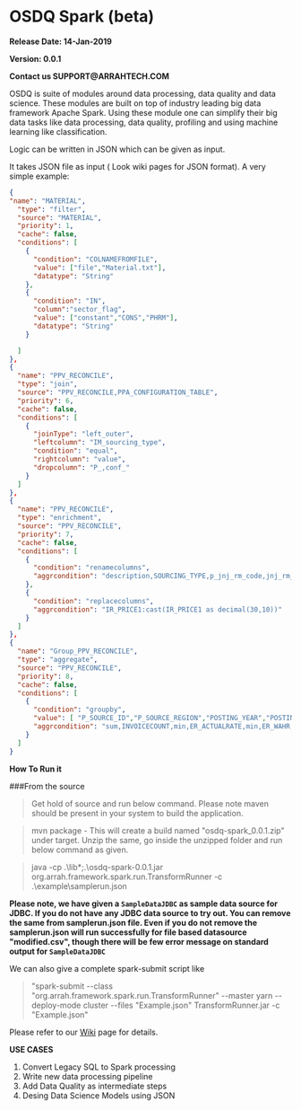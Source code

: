 # OSDQ Spark (beta)

__Release Date: 14-Jan-2019__

__Version: 0.0.1__

__Contact us SUPPORT@ARRAHTECH.COM__

OSDQ is suite of modules around data processing, data quality and data science. These modules are built on top of industry leading big data framework Apache Spark. 
Using these module one can simplify their big data tasks like data processing, data quality, profiling and using machine learning like classification.

Logic can be written in JSON which can be given as input.

It takes JSON file as input ( Look wiki pages for JSON format). A very simple example:
  
```json  
{
"name": "MATERIAL",
  "type": "filter",
  "source": "MATERIAL",
  "priority": 1,
  "cache": false,
  "conditions": [
    {
      "condition": "COLNAMEFROMFILE",
      "value": ["file","Material.txt"],
      "datatype": "String"
    },
    {
      "condition": "IN",
      "column":"sector_flag",
      "value": ["constant","CONS","PHRM"],
      "datatype": "String"
    }

  ]
},
{
  "name": "PPV_RECONCILE",
  "type": "join",
  "source": "PPV_RECONCILE,PPA_CONFIGURATION_TABLE",
  "priority": 6,
  "cache": false,
  "conditions": [
    {
      "joinType": "left_outer",
      "leftcolumn": "IM_sourcing_type",
      "condition": "equal",
      "rightcolumn": "value",
      "dropcolumn": "P_,conf_"
    }
  ]
},
{
  "name": "PPV_RECONCILE",
  "type": "enrichment",
  "source": "PPV_RECONCILE",
  "priority": 7,
  "cache": false,
  "conditions": [
    {
      "condition": "renamecolumns",
      "aggrcondition": "description,SOURCING_TYPE,p_jnj_rm_code,jnj_rm_code"
    },
    {
      "condition": "replacecolumns",
      "aggrcondition": "IR_PRICE1:cast(IR_PRICE1 as decimal(30,10))"
    }
  ]
},
{
  "name": "Group_PPV_RECONCILE",
  "type": "aggregate",
  "source": "PPV_RECONCILE",
  "priority": 8,
  "cache": false,
  "conditions": [
    {
      "condition": "groupby",
      "value": [ "P_SOURCE_ID","P_SOURCE_REGION","POSTING_YEAR","POSTING_MONTH","POSTING_YEAR_MONTH","INVOICE_DATE","PLANT_NAME","P_ENV","INVOICE_NUMBER","PURCHASE_DOC_NO","PURCHASE_DOC_LINE_NO","MATERIAL_CODE","MATERIAL_DESC","VENDOR_NAME","P_CATEGORY","SUBCATEGORY","PURCHASING_UOM","STOCKING_UOM","CONVERSION_FACTOR","PURCHASE_CURRENCY","INVOICE_CURRENCY","FCUR","VENDOR_NO","INVOICE_LINENUMBER","POSTING_DATE_DOC","RECEIPT_DATE","MATERIAL_CODE_PRED","MATERIAL_DESC_PRED","SECONDARY_VENDOR_NO","SECONDARY_VENDOR_NAME","VENDOR_COUNTRY","VENDOR_CITY","SECONDARY_VENDOR_COUNTRY","SECONDARY_VENDOR_CITY","MOQ","IOQ","INCOTERM_CODE","INCOTERM_DESC","INCOTERM_LOCATION_COUNTRY","INCOTERM_LOCATION_CITY","PAYMENT_TERMS","PAYMENT_TERMSDESC","PAYMENT_DAYS","VMI_FLAG","LEADTIME","RECEIPT_CURRENCY","PLANT_CURRENCY","PRICE_VALIDITY_START_DATE","PRICE_VALIDITY_END_DATE","SSETRANSACTION","DOCUMENT_CATEGORY","DOCUMENT_CATEGORY_DESC","MATERIAL_TYPE","RECEIPT_DONE","SAP_PLANTCODE","TRANSACTION_TYPE","GR_QT_PO_IND","SAP_MATNR","TRANSACTION_REFNO","EXT_PO_REF_NO","FLAG","P_EMS_MATERIAL_NUMBER","P_SOURCE","AMSIGN","SAP_VENDORCODE","BPVOLUME","TO_DATE","FROM_DATE","SOURCING_TYPE","PO_QUANTITY","PO_type","IR_CURRENCY1","IR_PRICE1","jnj_rm_code","TRADE_NAME","SPEC"],
      "aggrcondition": "sum,INVOICECOUNT,min,ER_ACTUALRATE,min,ER_WAHR,min,ER_BP,min,POUNITPRICE_FCUR_ACTUALRATE,min,POUNITPRICE_FCUR_WAHR,min,POUNITPRICE_FCUR_BP,max,TOTALPO_AMT_DOC_CURRENCY,max,TOTALPO_AMT_FCUR_ACTUALRATE,max,TOTALPO_AMT_FCUR_WAHR,max,TOTALPO_AMT_FCUR_BP,min,INVOICE_PRICE_DOC_CURRENCY,min,INVOICE_PRICE_FCUR_ACTUALRATE,min,INVOICE_PRICE_FCUR_WAHR,min,INVOICE_PRICE_FCUR_BP,sum,INVOICE_SPEND_DOC_CURRENCY,sum,INVOICE_SPEND_FCUR_ACTUALRATE,sum,INVOICE_SPEND_FCUR_WAHR,sum,INVOICE_SPEND_FCUR_BP,min,standard_cost_doc_curr_actual,min,standard_cost_doc_curr_wahr,min,standard_cost_doc_curr_bp,min,STANDARD_COSTPERUNIT_LCUR,sum,TOTAL_AMOUNT_AT_STANDARD_COST_LCUR,sum,TOTAL_AMOUNT_AT_STANDARD_COST_DOC_CUR_ACTUALRATE,sum,TOTAL_AMOUNT_AT_STANDARD_COST_DOC_CUR_WAHR,sum,TOTAL_AMOUNT_AT_STANDARD_COST_DOC_CUR_BP,sum,PPV1_AMOUNT_DOC_CURRENCY,sum,PPV1_AMOUNT_FCUR_ACTUALRATE,sum,PPV1_AMOUNT_FCUR_WAHR,sum,PPV1_AMOUNT_FCUR_BP,sum,PPV2_AMOUNT_DOC_CURRENCY,sum,PPV2_AMOUNT_FCUR_ACTUALRATE,sum,PPV2_AMOUNT_FCUR_WAHR,sum,PPV2_AMOUNT_FCUR_BP,sum,TOTALPPV_DOC_CURRENCY,sum,TOTALPPV_FCUR_ACTUALRATE,sum,TOTALPPV_FCUR_WAHR,sum,TOTALPPV_FCUR_BP,sum,EXPECTEDPPV_DOC_CURRENCY,sum,EXPECTEDPPV_FCUR_ACTUALRATE,sum,EXPECTEDPPV_FCUR_WAHR,sum,EXPECTEDPPV_FCUR_BP,min,RECEIPT_PRICE,min,RECEIPT_PRICE_FCUR_ACTUALRATE,min,RECEIPT_PRICE_FCUR_WAHR,min,RECEIPT_PRICE_FCUR_BP,sum,RECEIPT_SPEND_DOC_CURRENCY,sum,RECEIPT_SPEND_FCUR_ACTUALRATE,sum,RECEIPT_SPEND_FCUR_WAHR,sum,RECEIPT_SPEND_FCUR_BP,min,ACTUAL_EXCHANGE_RATE,min,WEIGHTED_AVERAGE_HEDGE_RATE_WAHR,min,PPVMISMATCH,min,VARIANCE,min,STANDARD_COSTPERUNIT_BASE_CURRENCY,min,PPV2PERCENTAGE,min,SSE_CURRENCY,min,GSS_STATUS,min,INVOICE_EXCHANGE_RATE"
    }
  ]
}
```

__How To Run it__

###From the source

> Get hold of source and run below command. Please note maven should be present in your system to build the application.

> mvn package - This will create a build named "osdq-spark_0.0.1.zip" under target. Unzip the same, go inside the unzipped folder and run below command as given. 

> java -cp .\lib\*;.\osdq-spark-0.0.1.jar org.arrah.framework.spark.run.TransformRunner -c .\example\samplerun.json

__Please note, we have given a `SampleDataJDBC` as sample data source for JDBC. If you do not have any JDBC data source to try out. You can remove the same from samplerun.json file. Even if you do not remove the samplerun.json will run successfully for file based datasource "modified.csv", though there will be few error message on standard output for `SampleDataJDBC`__

We can also give a complete spark-submit script like

> "spark-submit --class "org.arrah.framework.spark.run.TransformRunner" --master yarn --deploy-mode cluster --files "Example.json" TransformRunner.jar -c "Example.json"



Please refer to our [Wiki](https://github.com/arrahtech/osdq-spark/wiki) page for details.


__USE CASES__

1.  Convert Legacy SQL to Spark processing
2.  Write new data processing pipeline
3.  Add Data Quality as intermediate steps
4.  Desing Data Science Models  using JSON

